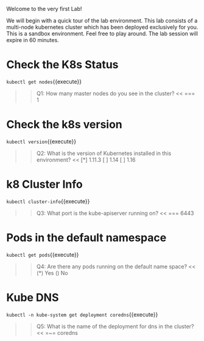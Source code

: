 Welcome to the very first Lab!

We will begin with a quick tour of the lab environment. This lab consists of a multi-node kubernetes cluster which has been deployed exclusively for you. This is a sandbox environment. Feel free to play around. The lab session will expire in 60 minutes.

# Check the K8s Status

`kubectl get nodes`{{execute}}

>>Q1: How many master nodes do you see in the cluster? << 
=== 1


# Check the k8s version

`kubectl version`{{execute}}

>>Q2: What is the version of Kubernetes installed in this environment? <<
[*] 1.11.3 
[ ] 1.14 
[ ] 1.16


# k8 Cluster Info

`kubectl cluster-info`{{execute}}

>>Q3: What port is the kube-apiserver running on? << 
=== 6443


# Pods in the default namespace

`kubectl get pods`{{execute}}

>>Q4: Are there any pods running on the default name space? <<
(*) Yes 
() No


# Kube DNS

`kubectl -n kube-system get deployment coredns`{{execute}}

>>Q5: What is the name of the deployment for dns in the cluster?<< 
=~= coredns
